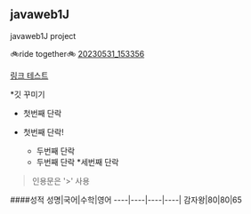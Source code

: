 ## javaweb1J
javaweb1J project

🚲ride together🚲
[20230531_153356](https://github.com/Creamcheesepie/javaweb1J/assets/126214324/3abb5de2-de33-48e2-9842-c7b9ae72473c)


[링크 테스트](https://naver.com)

*깃 꾸미기
 * 첫번째 단락
 * 첫번째 단락!

   * 두번째 단락
   * 두번째 단락
    *세번째 단락
>인용문은 '>' 사용

####성적
성명|국어|수학|영어
----|----|----|----|
감자왕|80|80|65


